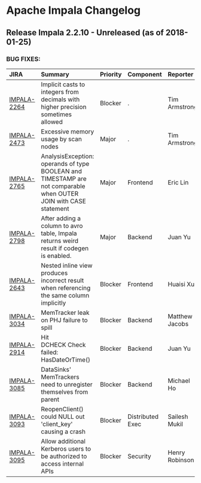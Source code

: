 
<!---
# Licensed to the Apache Software Foundation (ASF) under one
# or more contributor license agreements.  See the NOTICE file
# distributed with this work for additional information
# regarding copyright ownership.  The ASF licenses this file
# to you under the Apache License, Version 2.0 (the
# "License"); you may not use this file except in compliance
# with the License.  You may obtain a copy of the License at
#
#     http://www.apache.org/licenses/LICENSE-2.0
#
# Unless required by applicable law or agreed to in writing, software
# distributed under the License is distributed on an "AS IS" BASIS,
# WITHOUT WARRANTIES OR CONDITIONS OF ANY KIND, either express or implied.
# See the License for the specific language governing permissions and
# limitations under the License.
-->
# Apache Impala Changelog

## Release Impala 2.2.10 - Unreleased (as of 2018-01-25)



### BUG FIXES:

| JIRA | Summary | Priority | Component | Reporter | Contributor |
|:---- |:---- | :--- |:---- |:---- |:---- |
| [IMPALA-2264](https://issues.apache.org/jira/browse/IMPALA-2264) | Implicit casts to integers from decimals with higher precision sometimes allowed |  Blocker | . | Tim Armstrong | Tim Armstrong |
| [IMPALA-2473](https://issues.apache.org/jira/browse/IMPALA-2473) | Excessive memory usage by scan nodes |  Major | . | Tim Armstrong | Tim Armstrong |
| [IMPALA-2765](https://issues.apache.org/jira/browse/IMPALA-2765) | AnalysisException: operands of type BOOLEAN and TIMESTAMP are not comparable when OUTER JOIN with CASE statement |  Major | Frontend | Eric Lin | bharath v |
| [IMPALA-2798](https://issues.apache.org/jira/browse/IMPALA-2798) | After adding a column to avro table, Impala returns weird result if codegen is enabled. |  Major | Backend | Juan Yu | Juan Yu |
| [IMPALA-2643](https://issues.apache.org/jira/browse/IMPALA-2643) | Nested inline view produces incorrect result when referencing the same column implicitly |  Blocker | Frontend | Huaisi Xu | Huaisi Xu |
| [IMPALA-3034](https://issues.apache.org/jira/browse/IMPALA-3034) | MemTracker leak on PHJ failure to spill |  Blocker | Backend | Matthew Jacobs | Michael Ho |
| [IMPALA-2914](https://issues.apache.org/jira/browse/IMPALA-2914) | Hit DCHECK Check failed: HasDateOrTime() |  Blocker | Backend | Juan Yu | Juan Yu |
| [IMPALA-3085](https://issues.apache.org/jira/browse/IMPALA-3085) | DataSinks' MemTrackers need to unregister themselves from parent |  Blocker | Backend | Michael Ho | Michael Ho |
| [IMPALA-3093](https://issues.apache.org/jira/browse/IMPALA-3093) | ReopenClient() could NULL out 'client\_key' causing a crash |  Blocker | Distributed Exec | Sailesh Mukil | Sailesh Mukil |
| [IMPALA-3095](https://issues.apache.org/jira/browse/IMPALA-3095) | Allow additional Kerberos users to be authorized to access internal APIs |  Blocker | Security | Henry Robinson | Henry Robinson |



